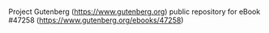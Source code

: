 Project Gutenberg (https://www.gutenberg.org) public repository for
eBook #47258 (https://www.gutenberg.org/ebooks/47258)
